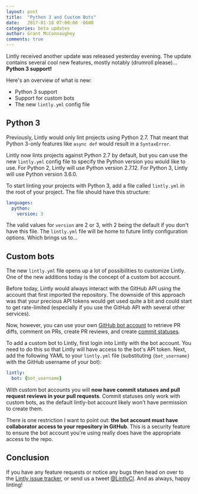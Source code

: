 ```yaml
---
layout: post
title:  "Python 3 and Custom Bots"
date:   2017-01-18 07:00:00 -0600
categories: beta updates
author: Grant McConnaughey
comments: true
---
```


Lintly received another update was released yesterday evening. The update contains several cool new
features, mostly notably (drumroll please)... **Python 3 support!**

Here's an overview of what is new:

* Python 3 support
* Support for custom bots
* The new `lintly.yml` config file

## Python 3

Previously, Lintly would only lint projects using Python 2.7. That meant that Python 3-only features
like `async def` would result in a `SyntaxError`.

Lintly now lints projects against Python 2.7 by default, but you can use the new `lintly.yml` config
file to specify the Python version you would like to use. For Python 2, Lintly will use Python version
2.7.12. For Python 3, Lintly will use Python version 3.6.0.

To start linting your projects with Python 3, add a file called `lintly.yml` in the root of your
project. The file should have this structure:

```yaml
languages:
  python:
    version: 3
```

The valid values for `version` are 2 or 3, with 2 being the default if you don't have this file. The
`lintly.yml` file will be home to future lintly configuration options. Which brings us to...

## Custom bots

The new `lintly.yml` file opens up a lot of possibilities to customize Lintly. One of the new additions
today is the concept of a custom bot account.

Before today, Lintly would always interact with the GitHub API using the account that first imported the
repository. The downside of this approach was that your precious API tokens would get used quite a
bit and could start to get rate-limited (especially if you use the GitHub API with several other services).

Now, however, you can use your own [GitHub bot account](http://stackoverflow.com/questions/29177623/what-is-a-bot-account-on-github)
to retrieve PR diffs, comment on PRs, create PR reviews, and create [commit statuses](https://developer.github.com/v3/repos/statuses/).

To add a custom bot to Lintly, first login into Lintly with the bot account. You need to do this so
that Lintly will have access to the bot's API token. Next, add the following YAML to your `lintly.yml`
file (substituting `{bot_username}` with the GitHub username of your bot):

```yaml
lintly:
  bot: {bot_username}
```

With custom bot accounts you will **now have commit statuses and pull request reviews in your pull
requests**. Commit statuses only work with custom bots, as the default lintly-bot account likely won't
have permission to create them.

There is one restriction I want to point out: **the bot account must have collaborator access to your
repository in GitHub**. This is a security feature to ensure the bot account you're using really does
have the appropriate access to the repo.

## Conclusion

If you have any feature requests or notice any bugs then head on over to the [Lintly issue tracker](https://github.com/LintlyCI/Lintly-Issues/issues), or send us a tweet [@LintlyCI](https://twitter.com/LintlyCI). And as always,
happy linting!
